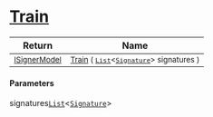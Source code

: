 # [Train](./WeightedClassifier-100663913.md)



| Return | Name | 
| --- | --- | 
| <sub>[ISignerModel](./../../../Pipeline/ISignerModel.md)</sub>| <sub>[Train](./WeightedClassifier-100663913.md) ( [`List`](https://docs.microsoft.com/en-us/dotnet/api/System.Collections.Generic.List-1)\<[`Signature`](./../../../Signature.md)> signatures )</sub>| <br>


#### Parameters
 signatures[`List`](https://docs.microsoft.com/en-us/dotnet/api/System.Collections.Generic.List-1)\<[`Signature`](./../../../Signature.md)>